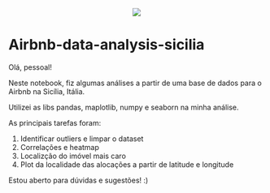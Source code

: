 <p align="center">
  <img src="banner_sicily.jpeg" >
</p>

# Airbnb-data-analysis-sicilia

Olá, pessoal!

Neste notebook, fiz algumas análises a partir de uma base de dados para o Airbnb na Sicília, Itália.

Utilizei as libs pandas, maplotlib, numpy e seaborn na minha análise.

As principais tarefas foram:

1) Identificar outliers e limpar o dataset
2) Correlações e heatmap
3) Localizção do imóvel mais caro
4) Plot da localidade das alocações a partir de latitude e longitude

Estou aberto para dúvidas e sugestões! :)
